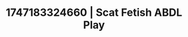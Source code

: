 ---
categories:
- Roleplay seduction
- Gagging sounds
- Spitroast
- Tattooed beauties
- Soft domination
image: /assets/images/1747183324660.webp
layout: post
seo:
  description: Featured content with sensual ABDL Play, Scat Fetish. HD images available.
  keywords: ABDL Play, Scat Fetish
  og_image: /assets/images/1747183324660.webp
  schema_type: VisualArtwork
tags:
- ABDL Play
- '#1747183324660'
- Scat Fetish
title: 1747183324660 | Scat Fetish ABDL Play
---